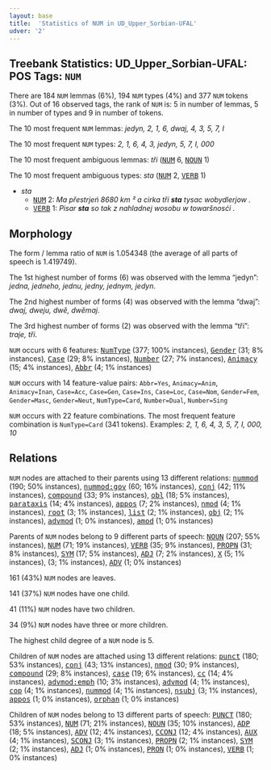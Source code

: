 ```yaml
---
layout: base
title:  'Statistics of NUM in UD_Upper_Sorbian-UFAL'
udver: '2'
---
```


## Treebank Statistics: UD_Upper_Sorbian-UFAL: POS Tags: `NUM`

There are 184 `NUM` lemmas (6%), 194 `NUM` types (4%) and 377 `NUM` tokens (3%).
Out of 16 observed tags, the rank of `NUM` is: 5 in number of lemmas, 5 in number of types and 9 in number of tokens.

The 10 most frequent `NUM` lemmas: <em>jedyn, 2, 1, 6, dwaj, 4, 3, 5, 7, I</em>

The 10 most frequent `NUM` types:  <em>2, 1, 6, 4, 3, jedyn, 5, 7, I, 000</em>

The 10 most frequent ambiguous lemmas: <em>tři</em> (<tt><a href="hsb_ufal-pos-NUM.html">NUM</a></tt> 6, <tt><a href="hsb_ufal-pos-NOUN.html">NOUN</a></tt> 1)

The 10 most frequent ambiguous types:  <em>sta</em> (<tt><a href="hsb_ufal-pos-NUM.html">NUM</a></tt> 2, <tt><a href="hsb_ufal-pos-VERB.html">VERB</a></tt> 1)


* <em>sta</em>
  * <tt><a href="hsb_ufal-pos-NUM.html">NUM</a></tt> 2: <em>Ma přestrjeń 8680 km ² a cirka tři <b>sta</b> tysac wobydlerjow .</em>
  * <tt><a href="hsb_ufal-pos-VERB.html">VERB</a></tt> 1: <em>Pisar <b>sta</b> so tak z nahladnej wosobu w towaršnosći .</em>

## Morphology

The form / lemma ratio of `NUM` is 1.054348 (the average of all parts of speech is 1.419749).

The 1st highest number of forms (6) was observed with the lemma “jedyn”: <em>jedna, jedneho, jednu, jedny, jednym, jedyn</em>.

The 2nd highest number of forms (4) was observed with the lemma “dwaj”: <em>dwaj, dweju, dwě, dwěmaj</em>.

The 3rd highest number of forms (2) was observed with the lemma “tři”: <em>traje, tři</em>.

`NUM` occurs with 6 features: <tt><a href="hsb_ufal-feat-NumType.html">NumType</a></tt> (377; 100% instances), <tt><a href="hsb_ufal-feat-Gender.html">Gender</a></tt> (31; 8% instances), <tt><a href="hsb_ufal-feat-Case.html">Case</a></tt> (29; 8% instances), <tt><a href="hsb_ufal-feat-Number.html">Number</a></tt> (27; 7% instances), <tt><a href="hsb_ufal-feat-Animacy.html">Animacy</a></tt> (15; 4% instances), <tt><a href="hsb_ufal-feat-Abbr.html">Abbr</a></tt> (4; 1% instances)

`NUM` occurs with 14 feature-value pairs: `Abbr=Yes`, `Animacy=Anim`, `Animacy=Inan`, `Case=Acc`, `Case=Gen`, `Case=Ins`, `Case=Loc`, `Case=Nom`, `Gender=Fem`, `Gender=Masc`, `Gender=Neut`, `NumType=Card`, `Number=Dual`, `Number=Sing`

`NUM` occurs with 22 feature combinations.
The most frequent feature combination is `NumType=Card` (341 tokens).
Examples: <em>2, 1, 6, 4, 3, 5, 7, I, 000, 10</em>


## Relations

`NUM` nodes are attached to their parents using 13 different relations: <tt><a href="hsb_ufal-dep-nummod.html">nummod</a></tt> (190; 50% instances), <tt><a href="hsb_ufal-dep-nummod-gov.html">nummod:gov</a></tt> (60; 16% instances), <tt><a href="hsb_ufal-dep-conj.html">conj</a></tt> (42; 11% instances), <tt><a href="hsb_ufal-dep-compound.html">compound</a></tt> (33; 9% instances), <tt><a href="hsb_ufal-dep-obl.html">obl</a></tt> (18; 5% instances), <tt><a href="hsb_ufal-dep-parataxis.html">parataxis</a></tt> (14; 4% instances), <tt><a href="hsb_ufal-dep-appos.html">appos</a></tt> (7; 2% instances), <tt><a href="hsb_ufal-dep-nmod.html">nmod</a></tt> (4; 1% instances), <tt><a href="hsb_ufal-dep-root.html">root</a></tt> (3; 1% instances), <tt><a href="hsb_ufal-dep-list.html">list</a></tt> (2; 1% instances), <tt><a href="hsb_ufal-dep-obj.html">obj</a></tt> (2; 1% instances), <tt><a href="hsb_ufal-dep-advmod.html">advmod</a></tt> (1; 0% instances), <tt><a href="hsb_ufal-dep-amod.html">amod</a></tt> (1; 0% instances)

Parents of `NUM` nodes belong to 9 different parts of speech: <tt><a href="hsb_ufal-pos-NOUN.html">NOUN</a></tt> (207; 55% instances), <tt><a href="hsb_ufal-pos-NUM.html">NUM</a></tt> (71; 19% instances), <tt><a href="hsb_ufal-pos-VERB.html">VERB</a></tt> (35; 9% instances), <tt><a href="hsb_ufal-pos-PROPN.html">PROPN</a></tt> (31; 8% instances), <tt><a href="hsb_ufal-pos-SYM.html">SYM</a></tt> (17; 5% instances), <tt><a href="hsb_ufal-pos-ADJ.html">ADJ</a></tt> (7; 2% instances), <tt><a href="hsb_ufal-pos-X.html">X</a></tt> (5; 1% instances),  (3; 1% instances), <tt><a href="hsb_ufal-pos-ADV.html">ADV</a></tt> (1; 0% instances)

161 (43%) `NUM` nodes are leaves.

141 (37%) `NUM` nodes have one child.

41 (11%) `NUM` nodes have two children.

34 (9%) `NUM` nodes have three or more children.

The highest child degree of a `NUM` node is 5.

Children of `NUM` nodes are attached using 13 different relations: <tt><a href="hsb_ufal-dep-punct.html">punct</a></tt> (180; 53% instances), <tt><a href="hsb_ufal-dep-conj.html">conj</a></tt> (43; 13% instances), <tt><a href="hsb_ufal-dep-nmod.html">nmod</a></tt> (30; 9% instances), <tt><a href="hsb_ufal-dep-compound.html">compound</a></tt> (29; 8% instances), <tt><a href="hsb_ufal-dep-case.html">case</a></tt> (19; 6% instances), <tt><a href="hsb_ufal-dep-cc.html">cc</a></tt> (14; 4% instances), <tt><a href="hsb_ufal-dep-advmod-emph.html">advmod:emph</a></tt> (10; 3% instances), <tt><a href="hsb_ufal-dep-advmod.html">advmod</a></tt> (4; 1% instances), <tt><a href="hsb_ufal-dep-cop.html">cop</a></tt> (4; 1% instances), <tt><a href="hsb_ufal-dep-nummod.html">nummod</a></tt> (4; 1% instances), <tt><a href="hsb_ufal-dep-nsubj.html">nsubj</a></tt> (3; 1% instances), <tt><a href="hsb_ufal-dep-appos.html">appos</a></tt> (1; 0% instances), <tt><a href="hsb_ufal-dep-orphan.html">orphan</a></tt> (1; 0% instances)

Children of `NUM` nodes belong to 13 different parts of speech: <tt><a href="hsb_ufal-pos-PUNCT.html">PUNCT</a></tt> (180; 53% instances), <tt><a href="hsb_ufal-pos-NUM.html">NUM</a></tt> (71; 21% instances), <tt><a href="hsb_ufal-pos-NOUN.html">NOUN</a></tt> (35; 10% instances), <tt><a href="hsb_ufal-pos-ADP.html">ADP</a></tt> (18; 5% instances), <tt><a href="hsb_ufal-pos-ADV.html">ADV</a></tt> (12; 4% instances), <tt><a href="hsb_ufal-pos-CCONJ.html">CCONJ</a></tt> (12; 4% instances), <tt><a href="hsb_ufal-pos-AUX.html">AUX</a></tt> (4; 1% instances), <tt><a href="hsb_ufal-pos-SCONJ.html">SCONJ</a></tt> (3; 1% instances), <tt><a href="hsb_ufal-pos-PROPN.html">PROPN</a></tt> (2; 1% instances), <tt><a href="hsb_ufal-pos-SYM.html">SYM</a></tt> (2; 1% instances), <tt><a href="hsb_ufal-pos-ADJ.html">ADJ</a></tt> (1; 0% instances), <tt><a href="hsb_ufal-pos-PRON.html">PRON</a></tt> (1; 0% instances), <tt><a href="hsb_ufal-pos-VERB.html">VERB</a></tt> (1; 0% instances)

